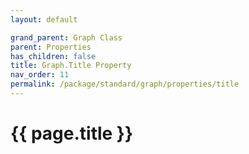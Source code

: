 ```yaml
---
layout: default

grand_parent: Graph Class
parent: Properties
has_children: false
title: Graph.Title Property
nav_order: 11
permalink: /package/standard/graph/properties/title
---
```

# {{ page.title }}

